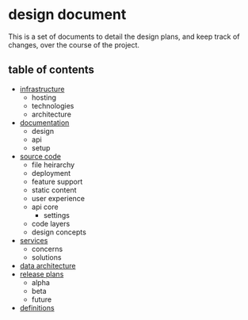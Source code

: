 
# design document

This is a set of documents to detail the design plans, and keep track of changes, over the course of the project.


## table of contents

- [infrastructure](infrastructure.md)
    - hosting
    - technologies
    - architecture
- [documentation](documentation.md)
    - design
    - api
    - setup
- [source code](source-code.md)
    - file heirarchy
    - deployment
    - feature support
    - static content
    - user experience
    - api core
        - settings
    - code layers
    - design concepts
- [services](services.md)
    - concerns
    - solutions
- [data architecture](data-architecture.md)
- [release plans](release-plans.md)
    - alpha
    - beta
    - future
- [definitions](definitions.md)
